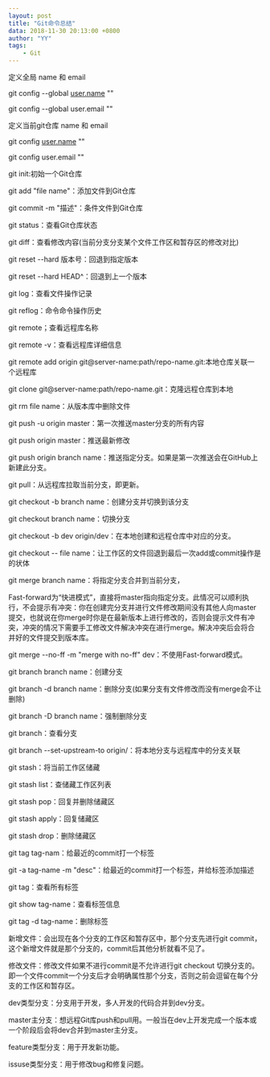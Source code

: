 ```yaml
---
layout: post
title: "Git命令总结"
data: 2018-11-30 20:13:00 +0800
author: "YY"
tags:
    - Git
---
```


定义全局 name 和 email

git config --global [user.name](http://user.name) "" 

git config --global user.email ""

定义当前git仓库 name 和 email

git config  [user.name](http://user.name) "" 

git config  user.email ""



git init:初始一个Git仓库 



git add "file name"：添加文件到Git仓库 

git commit -m "描述"：条件文件到Git仓库 

git status：查看Git仓库状态 

git diff：查看修改内容(当前分支分支某个文件工作区和暂存区的修改对比)

git reset --hard 版本号：回退到指定版本 

git reset --hard HEAD^：回退到上一个版本



git log：查看文件操作记录 

git reflog：命令命令操作历史

git remote；查看远程库名称 

git remote -v：查看远程库详细信息 

git remote add origin git@server-name:path/repo-name.git:本地仓库关联一个远程库 

git clone git@server-name:path/repo-name.git：克隆远程仓库到本地



git rm file name：从版本库中删除文件

git push -u origin master：第一次推送master分支的所有内容 

git push origin master：推送最新修改 

git push origin branch name：推送指定分支。如果是第一次推送会在GitHub上新建此分支。 

git pull：从远程库拉取当前分支，即更新。



git checkout -b branch name：创建分支并切换到该分支

git checkout branch name：切换分支 

git checkout -b dev origin/dev：在本地创建和远程仓库中对应的分支。 

git checkout -- file name：让工作区的文件回退到最后一次add或commit操作是的状体



git merge branch name：将指定分支合并到当前分支，

Fast-forward为“快进模式”，直接将master指向指定分支。此情况可以顺利执行，不会提示有冲突：你在创建完分支并进行文件修改期间没有其他人向master提交，也就说在你merge时你是在最新版本上进行修改的，否则会提示文件有冲突，冲突的情况下需要手工修改文件解决冲突在进行merge。解决冲突后会将合并好的文件提交到版本库。

 git merge --no-ff -m "merge with no-ff" dev：不使用Fast-forward模式。



git branch branch name：创建分支 

git branch -d branch name：删除分支(如果分支有文件修改而没有merge会不让删除)

 git branch -D branch name：强制删除分支 

git branch：查看分支

 git branch --set-upstream-to <branch-name> origin/<branch-name>：将本地分支与远程库中的分支关联



git stash：将当前工作区储藏 

git stash list：查储藏工作区列表 

git stash pop：回复并删除储藏区

 git stash apply：回复储藏区 

git stash drop：删除储藏区



git tag tag-nam：给最近的commit打一个标签 

git -a tag-name -m "desc"：给最近的commit打一个标签，并给标签添加描述 

git tag：查看所有标签 

git show tag-name：查看标签信息 

git tag -d tag-name：删除标签



新增文件：会出现在各个分支的工作区和暂存区中，那个分支先进行git commit，这个新增文件就是那个分支的，commit后其他分析就看不见了。

 修改文件：修改文件如果不进行commit是不允许进行git checkout 切换分支的。 即一个文件commit一个分支后才会明确属性那个分支，否则之前会逗留在每个分支的工作区和暂存区。



dev类型分支：分支用于开发，多人开发的代码合并到dev分支。

 master主分支：想远程Git库push和pull用。一般当在dev上开发完成一个版本或一个阶段后会将dev合并到master主分支。 

feature类型分支：用于开发新功能。 

issuse类型分支：用于修改bug和修复问题。